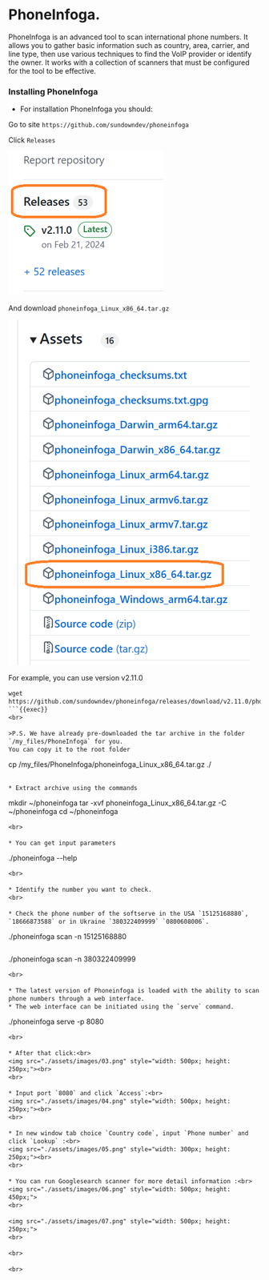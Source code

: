 # PhoneInfoga.

PhoneInfoga is an advanced tool to scan international phone numbers. 
It allows you to gather basic information such as country, area, carrier, and line type, then use various techniques to find the VoIP provider or identify the owner. 
It works with a collection of scanners that must be configured for the tool to be effective.

### Installing PhoneInfoga

* For installation PhoneInfoga you should:

Go to site `https://github.com/sundowndev/phoneinfoga`
<br>

Click `Releases`<br>

![Picture 03r](./assets/images/03r.png)

And download `phoneinfoga_Linux_x86_64.tar.gz`<br>

![Picture 03p](./assets/images/03p.png)

For example, you can use version v2.11.0
```
wget https://github.com/sundowndev/phoneinfoga/releases/download/v2.11.0/phoneinfoga_Linux_x86_64.tar.gz
```{{exec}}
<br>  

>P.S. We have already pre-downloaded the tar archive in the folder `/my_files/PhoneInfoga` for you.
You can copy it to the root folder
```
cp /my_files/PhoneInfoga/phoneinfoga_Linux_x86_64.tar.gz ./
```{{exec}}

* Extract archive using the commands
```
mkdir ~/phoneinfoga
tar -xvf phoneinfoga_Linux_x86_64.tar.gz -C ~/phoneinfoga
cd ~/phoneinfoga
```{{exec}}
<br>

* You can get input parameters
```
./phoneinfoga --help
```{{exec}}
<br>

* Identify the number you want to check.
<br>

* Check the phone number of the softserve in the USA `15125168880`, `18666873588` or in Ukraine `380322409999` `0800608006`.
```
./phoneinfoga scan -n 15125168880
```{{exec}}
```
./phoneinfoga scan -n 380322409999
```{{exec}}
<br>

* The latest version of Phoneinfoga is loaded with the ability to scan phone numbers through a web interface. 
* The web interface can be initiated using the `serve` command.
```
./phoneinfoga serve -p 8080
```{{exec}}
<br>

* After that click:<br>
<img src="./assets/images/03.png" style="width: 500px; height: 250px;"><br>
<br>

* Input port `8080` and click `Access`:<br>
<img src="./assets/images/04.png" style="width: 500px; height: 250px;"><br>
<br>

* In new window tab choice `Country code`, input `Phone number` and click `Lookup` :<br>
<img src="./assets/images/05.png" style="width: 300px; height: 250px;"><br>
<br>

* You can run Googlesearch scanner for more detail information :<br>
<img src="./assets/images/06.png" style="width: 500px; height: 450px;">
<br>

<img src="./assets/images/07.png" style="width: 500px; height: 250px;">
<br>

<br>

<br>
